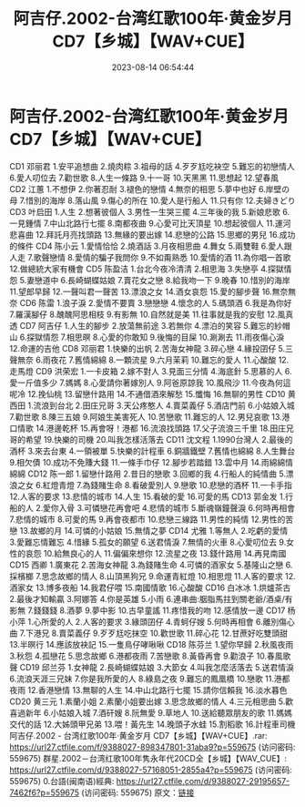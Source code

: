 ﻿---
title: 阿吉仔.2002-台湾红歌100年·黄金岁月CD7【乡城】【WAV+CUE】
date: 2023-08-14 06:54:44
categories: 闽南语(台语)
tags: 华语中文
---
# 阿吉仔.2002-台湾红歌100年·黄金岁月CD7【乡城】【WAV+CUE】

CD1 邓丽君
1.安平追想曲
2.燒肉粽
3.祖母的話
4.歹歹尪吃袂空
5.難忘的初戀情人
6.愛人叨位去
7.勸世歌
8.人生一條路
9.十一哥
10.天黑黑
11.思想起
12.望春風
CD2 江蕙
1.不想伊
2.你著忍耐
3.褪色的戀情
4.無奈的相思
5.夢中也好
6.岸壁の母
7.惜別的海岸
8.落山風
9.傷心的所在
10.愛人是行船人
11.只有你
12.夫婦きどり
CD3 叶启田
1.人生
2.想著彼個人
3.男性一生哭三擺
4.三年後的我
5.新娘悲歌
6.一見鍾情
7.中山北路行七擺
8.南都夜曲
9.心愛可比天頂星
10.想起彼個人
11.運河悲喜曲
12.拜託月亮找頭路
13.無緣的要出嫁
14.悲戀的公路
15.思鄉的男兒
16.成功的條件
CD4 陈小云
1.愛情恰恰
2.燒酒話
3.月夜相思曲
4.舞女
5.兩雙鞋
6.愛人跟人走
7.歌聲戀情
8.愛情的騙子我問你
9.不如甭熟悉
10.愛情的酒
11.為你唱一首歌
12.做總統大家有機會
CD5 陈盈洁
1.台北今夜冷清清
2.相思海
3.失戀亭
4.探獄情怨
5.妻戀道中
6.長崎蝴蝶姑娘
7.賣花女之戀
8.給我吻一下
9.晚春
10.惜別的海岸
11.望郎早歸
12.一聲叫君一聲苦
13.漂浪之女
14.酒女哀怨
15.愛的腳步聲
16.無奈無奈
CD6 陈雷
1.浪子淚
2.愛情不要賣
3.戀戀戀
4.懷念的人
5.碼頭酒
6.我是為你好
7.羅漢腳仔
8.醜醜阿思相枝
9.有影無
10.自然就是美
11.往事就是我的安慰
12.風真透
CD7 阿吉仔
1.人生的腳步
2.放蕩無前途
3.若無你
4.漂泊的笑容
5.難忘的紗帽山
6.探獄情怨
7.相思暝
8.心愛的你敢知
9.後悔的目屎
10.涮涮去
11.雨夜傷心淚
12.命運的吉他
CD8 邓丽君
1.快樂的出帆
2.苦海女神龍
3.碎心戀
4.緣投囝仔
5.三聲無奈
6.雨夜花
7.舊情綿綿
8.一顆流星
9.六月茉莉
10.難忘的愛人
11.心酸酸
12.走馬燈
CD9 洪荣宏
1.一卡皮箱
2.嫁不對人
3.見面三分情
4.海底針
5.思慕的人
6.愛一斤值多少
7.媽媽
8.心愛請你著嫁別人
9.阿爸原諒我
10.風飛沙
11.今夜為何這呢冷
12.挽仙桃
13.留戀什路用
14.不通借酒來解愁
15.懺悔
16.無聊的男性
CD10 黄西田
1.流浪到台北
2.田庄兄哥
3.天公疼憨人
4.賣菜義仔
5.酒店門前
6.小姑娘入城
7.勸世歌
8.陳三五娘
9.阿娘生美害死人
10.苦戀歌
11.難忘的人
12.男兒哀歌
13.港口情歌
14.港邊乾杯
15.再會呀！港都
16.流浪找頭路
17.父子流浪三千里
18.田庄兄哥的希望
19.快樂的司機
20.叫我怎樣活落去
CD11 沈文程
1.1990台灣人
2.最後的酒杯
3.來去台東
4.一領被單
5.快樂的計程車
6.銅牆鐵壁
7.舊情也綿綿
8.人生舞台
9.相欠債
10.成功不免賺大錢
11.一條手巾仔
12.腳步若踏錯
13.雲中月
14.雨綿綿情綿綿
CD12 陈一郎
1.留戀什路用
2.昔日的戀歌
3.回鄉的我
4.行船人的純情曲
5.漂浪之女
6.紅燈青燈
7.為錢賭生命
8.看破愛別人
9.戀歌
10.悲戀的酒杯
11.一卡手指
12.人客的要求
13.悲情的城市
14.人生
15.看破的愛
16.可愛的馬
CD13 郭金发
1.行船的人
2.愛你入骨
3.可憐戀花再會吧
4.悲情的城市
5.斷魂嶺鐘聲淚
6.何時再相會
7.悲情的城市
8.可愛的馬
9.再會夜都市
10.悲戀三線路
11.男性的純情
12.男性的苦戀
13.故鄉的月
14.可憐的小姑娘
15.無情之夢
CD14 尤雅
1.等無人
2.吃虧的愛情
3.愛難忘情難忘
4.惜緣
5.孤女的願望
6.送君情淚
7.無情的火車
8.心愛叨位去
9.女性的哀怨
10.給無良心的人
11.偏偏來想你
12.流星之夜
13.錢什路用
14.再見南國
CD15 西卿
1.廣東花
2.苦海女神龍
3.為錢賭生命
4.可憐的酒家女
5.基隆山之戀
6.採檳榔
7.思念故鄉的情人
8.山頂黑狗兄
9.命運青紅燈
10.相思燈
11.人客的要求
12.酒家女
13.博多夜船
14.我君仔喂
15.南國情歌
16.心酸酸
CD16 白冰冰
1.烘爐茶古
2.最後才知輸贏
3.阿娜答
4.你是英雄
5.小雨
6.連串曲:胭脂馬拄到關老爺/酒桌/有影無
7.錢錢錢
8.酒夢
9.夢中影
10.古早童謠
11.疼惜我的吻
12.感情放一邊
CD17 杨小萍
1.心所愛的人
2.人客的要求
3.緣頭囝仔
4.青蚵仔嫂
5.何時再相會
6.離別傷心曲
7.下港兄
8.賣菜義仔
9.歹歹尪吃抹空
10.歡世歌
11.碎心花
12.甘蔗好吃雙頭甜
13.半暝行
14.應該放袂記
15.一隻鳥仔哮啾啾
CD18 陈芬兰
1.望你早歸
2.秋風夜雨
3.秋怨
4.孤戀花
5.思念故鄉
6.港都夜雨
7.苦戀歌
8.黃昏再會
9.勸浪子
10.春風歌聲
CD19 邱兰芬
1.女神龍
2.長崎蝴蝶姑娘
3.大節女
4.叫我怎麼活落去
5.送君情淚
6.流浪天涯三兄妹
7.你是我所愛的人
8.綠島之夜
9.難忘的鳳凰橋
10.戀歌
11.港都夜雨
12.香港戀情
13.無聊的人生
14.中山北路行七擺
15.請你信賴我
16.淡水暮色
CD20 黄三元
1.素蘭小姐
2.素蘭小姐要出嫁
3.思念故鄉的情人
4.三元相思曲
5.歡喜過新年
6.小姑娘入城
7.酒矸嫂
8.阮無愛
9.草地人
10.送給聽眾朋友的歌
11.媽媽交代的話
12.大姊頭甲兄弟
13.喂！黃先生
14.晚頭子水蛙
15.割稻歌
16.計程車司機
阿吉仔.2002 - 台湾红歌100年·黄金岁月 CD7【乡城】【WAV+CUE】.rar: https://url27.ctfile.com/f/9388027-898347801-31aba9?p=559675
(访问密码: 559675)
群星.2002－台湾红歌100年隽永年代20CD全【乡城】【WAV_CUE】: https://url27.ctfile.com/d/9388027-57168051-2855a4?p=559675
(访问密码: 559675)
0.台語(闽南语)經典: https://url27.ctfile.com/d/9388027-29195657-7462f6?p=559675
(访问密码: 559675)
原文：[链接](https://blog.sina.com.cn/s/blog_1647c7e7601031338.html)